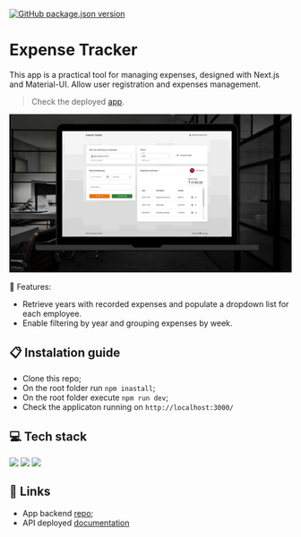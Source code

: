 [![GitHub package.json version](https://img.shields.io/github/package-json/v/osmfaria/expense-tracker-frontend)](https://img.shields.io/github/package-json/v/osmfaria/expense-tracker-frontend)
 
#  Expense Tracker

This app is a practical tool for managing expenses, designed with Next.js and Material-UI. Allow user registration and expenses management.

> Check the deployed [app](https://expense-tracker-osm.vercel.app/).
<img src="./public/app-design.png" />

💭 Features:
- Retrieve years with recorded expenses and populate a dropdown list for each employee. 
- Enable filtering by year and grouping expenses by week. 

## 📋 Instalation guide

- Clone this repo;
- On the root folder run `npm inastall`;
- On the root folder execute `npm run dev`;
- Check the applicaton running on `http://localhost:3000/`

## 💻 Tech stack

  <img src="https://img.shields.io/badge/next.js-000000?style=for-the-badge&logo=nextdotjs&logoColor=white" /> <img src="https://img.shields.io/badge/Material--UI-0081CB?style=for-the-badge&logo=material-ui&logoColor=white" /> <img src="https://img.shields.io/badge/JavaScript-323330?style=for-the-badge&logo=javascript&logoColor=F7DF1E" /> 

## 🔗 Links

- App backend [repo](https://github.com/osmfaria/expense-tracker-backend);
- API deployed [documentation](https://osm-expense-tracker-f0320512353f.herokuapp.com/api-docs/) 
